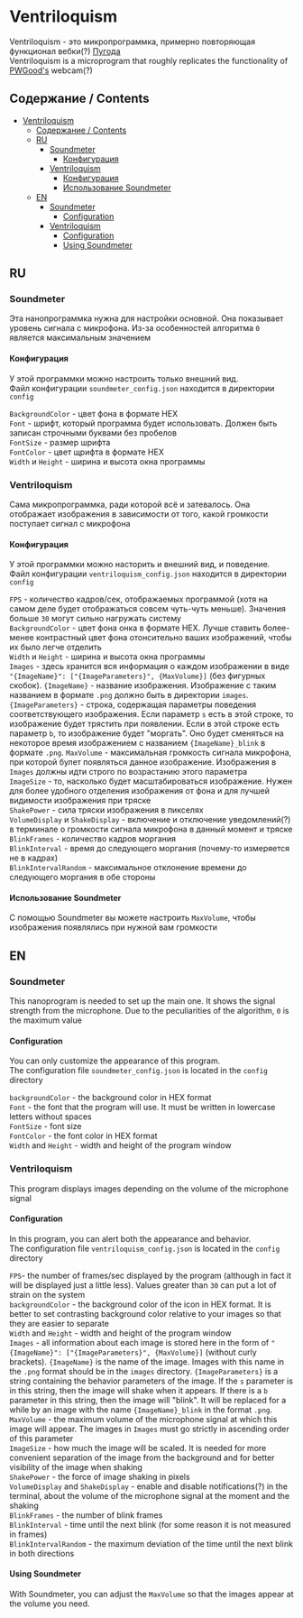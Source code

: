 # Ventriloquism 

Ventriloquism - это микропрограммка, примерно повторяющая функционал вебки(?) [Пугода](https://www.twitch.tv/pwgood)  
Ventriloquism is a microprogram that roughly replicates the functionality of [PWGood's](https://www.twitch.tv/pwgood) webcam(?)

## Содержание / Contents


- [Ventriloquism](#ventriloquism)
  - [Содержание / Contents](#содержание--contents)
  - [RU](#ru)
    - [Soundmeter](#soundmeter)
      - [Конфигурация](#конфигурация)
    - [Ventriloquism](#ventriloquism-1)
      - [Конфигурация](#конфигурация-1)
      - [Использование Soundmeter](#использование-soundmeter)
  - [EN](#en)
    - [Soundmeter](#soundmeter-1)
      - [Configuration](#configuration)
    - [Ventriloquism](#ventriloquism-2)
      - [Configuration](#configuration-1)
      - [Using Soundmeter](#using-soundmeter)

## RU

### Soundmeter
Эта нанопрограммка нужна для настройки основной. Она показывает уровень сигнала с микрофона. Из-за особенностей алгоритма `0` является максимальным значением
#### Конфигурация
У этой программки можно настроить только внешний вид.  
Файл конфигурации `soundmeter_config.json` находится в директории `config`  

`BackgroundColor` - цвет фона в формате HEX  
`Font` - шрифт, который программа будет использовать. Должен быть записан строчными буквами без пробелов  
`FontSize` - размер шрифта  
`FontColor` - цвет щрифта в формате HEX  
`Width` и `Height` - ширина и высота окна программы

### Ventriloquism
Сама микропрограммка, ради которой всё и затевалось. Она отображает изображения в зависимости от того, какой громкости поступает сигнал с микрофона
#### Конфигурация
У этой программки можно насторить и внешний вид, и поведение.  
Файл конфигурации `ventriloquism_config.json` находится в директории `config`

`FPS` - количество кадров/сек, отображаемых программой (хотя на самом деле будет отображаться совсем чуть-чуть меньше). Значения больше `30` могут сильно нагружать систему  
`BackgroundColor` - цвет фона онка в формате HEX. Лучше ставить более-менее контрастный цвет фона отонсительно ваших изображений, чтобы их было легче отделить  
`Width` и `Height` - ширина и высота окна программы  
`Images` - здесь хранится вся информация о каждом изображении в виде `"{ImageName}": ["{ImageParameters}", {MaxVolume}]` (без фигурных скобок). `{ImageName}` - название изображения. Изображение с таким названием в формате `.png` должно быть в директории `images`. `{ImageParameters}` - строка, содержащая параметры поведения соответствующего изображения. Если параметр `s` есть в этой строке, то изображение будет трястить при появлении. Если в этой строке есть параметр `b`, то изображение будет "моргать". Оно будет сменяться на некоторое время изображением с названием `{ImageName}_blink` в формате `.png`. `MaxVolume` - максимальная громкость сигнала микрофона, при которой булет появляться данное изображение. Изображения в `Images` должны идти строго по возрастанию этого параметра  
`ImageSize` - то, насколько будет масштабироваться изображение. Нужен для более удобного отделения изображения от фона и для лучшей видимости изображения при тряске  
`ShakePower` - сила тряски изображения в пикселях  
`VolumeDisplay` и `ShakeDisplay` - включение и отключение уведомлений(?) в терминале о громкости сигнала микрофона в данный момент и тряске  
`BlinkFrames` - количество кадров моргания  
`BlinkInterval` - время до следующего моргания (почему-то измеряется не в кадрах)  
`BlinkIntervalRandom` - максимальное отклонение времени до следующего моргания в обе стороны

#### Использование Soundmeter
С помощью Soundmeter вы можете настроить `MaxVolume`, чтобы изображения появлялись при нужной вам громкости



## EN

### Soundmeter
This nanoprogram is needed to set up the main one. It shows the signal strength from the microphone. Due to the peculiarities of the algorithm, `0` is the maximum value
#### Configuration
You can only customize the appearance of this program.  
The configuration file `soundmeter_config.json` is located in the `config` directory  

`backgroundColor` - the background color in HEX format  
`Font` - the font that the program will use. It must be written in lowercase letters without spaces  
`FontSize` - font size  
`FontColor` - the font color in HEX format  
`Width` and `Height` - width and height of the program window

### Ventriloquism
This program displays images depending on the volume of the microphone signal
#### Configuration
In this program, you can alert both the appearance and behavior.  
The configuration file `ventriloquism_config.json` is located in the `config` directory

`FPS`- the number of frames/sec displayed by the program (although in fact it will be displayed just a little less). Values greater than `30` can put a lot of strain on the system  
`backgroundColor` - the background color of the icon in HEX format. It is better to set contrasting background color relative to your images so that they are easier to separate  
`Width` and `Height` - width and height of the program window  
`Images` - all information about each image is stored here in the form of `"{ImageName}": ["{ImageParameters}", {MaxVolume}]` (without curly brackets). `{ImageName}` is the name of the image. Images with this name in the `.png` format should be in the `images` directory. `{ImageParameters}` is a string containing the behavior parameters of the image. If the `s` parameter is in this string, then the image will shake when it appears. If there is a `b` parameter in this string, then the image will "blink". It will be replaced for a while by an image with the name `{ImageName}_blink` in the format `.png`. `MaxVolume` - the maximum volume of the microphone signal at which this image will appear. The images in `Images` must go strictly in ascending order of this parameter  
`ImageSize` - how much the image will be scaled. It is needed for more convenient separation of the image from the background and for better visibility of the image when shaking  
`ShakePower` - the force of image shaking in pixels  
`VolumeDisplay` and `ShakeDisplay` - enable and disable notifications(?) in the terminal, about the volume of the microphone signal at the moment and the shaking  
`BlinkFrames` - the number of blink frames  
`BlinkInterval` - time until the next blink (for some reason it is not measured in frames)  
`BlinkIntervalRandom` - the maximum deviation of the time until the next blink in both directions

#### Using Soundmeter
With Soundmeter, you can adjust the `MaxVolume` so that the images appear at the volume you need.